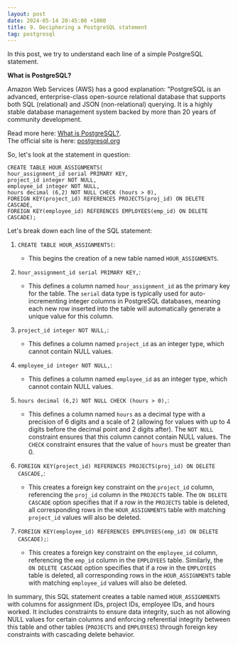 ```yaml
---
layout: post
date: 2024-05-14 20:45:00 +1000
title: 9. Deciphering a PostgreSQL statement
tag: postgresql
---
```


In this post, we try to understand each line of a simple PostgreSQL statement.

**What is PostgreSQL?**

Amazon Web Services (AWS) has a good explanation: "PostgreSQL is an advanced, enterprise-class open-source relational database that supports both SQL (relational) and JSON (non-relational) querying. 
It is a highly stable database management system backed by more than 20 years of community development.   

Read more here: [What is PostgreSQL?](https://aws.amazon.com/rds/postgresql/what-is-postgresql).   
The official site is here: [postgresql.org](https://www.postgresql.org/)  

So, let's look at the statement in question:  

```
CREATE TABLE HOUR_ASSIGNMENTS(
hour_assignment_id serial PRIMARY KEY,
project_id integer NOT NULL,
employee_id integer NOT NULL,
hours decimal (6,2) NOT NULL CHECK (hours > 0),
FOREIGN KEY(project_id) REFERENCES PROJECTS(proj_id) ON DELETE CASCADE,
FOREIGN KEY(employee_id) REFERENCES EMPLOYEES(emp_id) ON DELETE CASCADE);
```

Let's break down each line of the SQL statement:  

1. `CREATE TABLE HOUR_ASSIGNMENTS(`:
   - This begins the creation of a new table named `HOUR_ASSIGNMENTS`.  


2. `hour_assignment_id serial PRIMARY KEY,`:
   - This defines a column named `hour_assignment_id` as the primary key for the table. The `serial` data type is typically used for auto-incrementing integer columns in PostgreSQL databases, meaning each new row inserted into the table will automatically generate a unique value for this column.  


3. `project_id integer NOT NULL,`:
   - This defines a column named `project_id` as an integer type, which cannot contain NULL values.  


4. `employee_id integer NOT NULL,`:
   - This defines a column named `employee_id` as an integer type, which cannot contain NULL values.  


5. `hours decimal (6,2) NOT NULL CHECK (hours > 0),`:
   - This defines a column named `hours` as a decimal type with a precision of 6 digits and a scale of 2 (allowing for values with up to 4 digits before the decimal point and 2 digits after). The `NOT NULL` constraint ensures that this column cannot contain NULL values. The `CHECK` constraint ensures that the value of `hours` must be greater than 0.  


6. `FOREIGN KEY(project_id) REFERENCES PROJECTS(proj_id) ON DELETE CASCADE,`:
   - This creates a foreign key constraint on the `project_id` column, referencing the `proj_id` column in the `PROJECTS` table. The `ON DELETE CASCADE` option specifies that if a row in the `PROJECTS` table is deleted, all corresponding rows in the `HOUR_ASSIGNMENTS` table with matching `project_id` values will also be deleted.  


7. `FOREIGN KEY(employee_id) REFERENCES EMPLOYEES(emp_id) ON DELETE CASCADE);`:
   - This creates a foreign key constraint on the `employee_id` column, referencing the `emp_id` column in the `EMPLOYEES` table. Similarly, the `ON DELETE CASCADE` option specifies that if a row in the `EMPLOYEES` table is deleted, all corresponding rows in the `HOUR_ASSIGNMENTS` table with matching `employee_id` values will also be deleted.  


In summary, this SQL statement creates a table named `HOUR_ASSIGNMENTS` with columns for assignment IDs, project IDs, employee IDs, and hours worked. It includes constraints to ensure data integrity, such as not allowing NULL values for certain columns and enforcing referential integrity between this table and other tables (`PROJECTS` and `EMPLOYEES`) through foreign key constraints with cascading delete behavior.  

